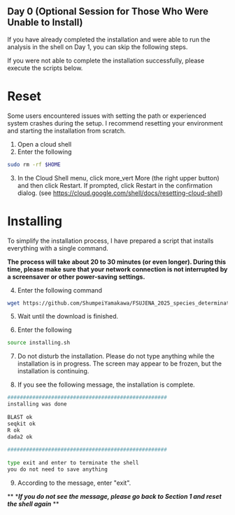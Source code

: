 ## Day 0 (Optional Session for Those Who Were Unable to Install)

If you have already completed the installation and were able to run the analysis in the shell on Day 1, you can skip the following steps.

If you were not able to complete the installation successfully, please execute the scripts below.

# Reset

Some users encountered issues with setting the path or experienced system crashes during the setup. I recommend resetting your environment and starting the installation from scratch. 

1. Open a cloud shell
2. Enter the following

```bash
sudo rm -rf $HOME
```

3. In the Cloud Shell menu, click more_vert More (the right upper button) and then click Restart. If prompted, click Restart in the confirmation dialog. (see https://cloud.google.com/shell/docs/resetting-cloud-shell)


# Installing

To simplify the installation process, I have prepared a script that installs everything with a single command.

**The process will take about 20 to 30 minutes (or even longer). During this time, please make sure that your network connection is not interrupted by a screensaver or other power-saving settings.**

4. Enter the following command

```bash
wget https://github.com/ShumpeiYamakawa/FSUJENA_2025_species_determination/raw/refs/heads/main/installing.sh
```

5. Wait until the download is finished.

6. Enter the following

```bash
source installing.sh
```

7. Do not disturb the installation. Please do not type anything while the installation is in progress. The screen may appear to be frozen, but the installation is continuing.

8. If you see the following message, the installation is complete.

```bash
###################################################
installing was done
 
BLAST ok
seqkit ok
R ok
dada2 ok
 
###################################################
 
type exit and enter to terminate the shell
you do not need to save anything
```

9. According to the message, enter "exit".

** ******If you do not see the message, please go back to Section 1 and reset the shell again***** **








